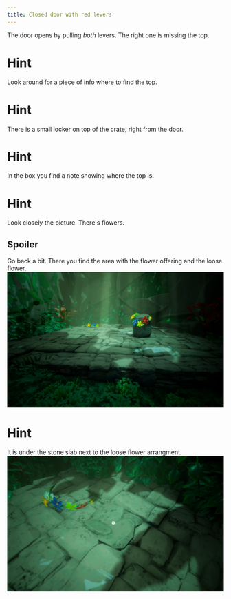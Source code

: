```yaml
---
title: Closed door with red levers
---
```


The door opens by pulling _both_ levers. The right one is missing the top.

# Hint
Look around for a piece of info where to find the top.

# Hint
There is a small locker on top of the crate, right from the door.

# Hint
In the box you find a note showing where the top is.

# Hint
Look closely the picture. There's flowers.

## Spoiler
Go back a bit. There you find the area with the flower offering and the loose flower.
![Flower offering](flower_offering.jpg)

# Hint
It is under the stone slab next to the loose flower arrangment.
![Slab](flower_slab.jpg)
